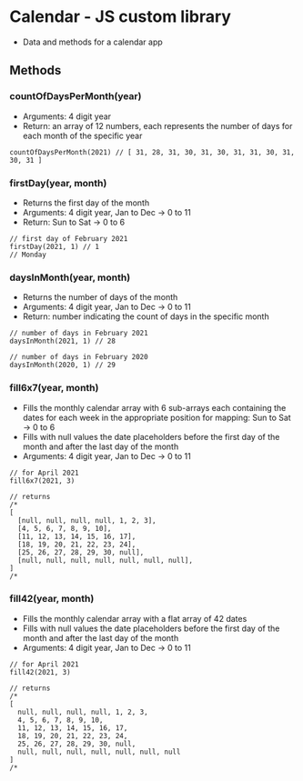 # Calendar - JS custom library

- Data and methods for a calendar app

## Methods

### countOfDaysPerMonth(year)

- Arguments: 4 digit year
- Return: an array of 12 numbers, each represents the
  number of days for each month of the specific year

```
countOfDaysPerMonth(2021) // [ 31, 28, 31, 30, 31, 30, 31, 31, 30, 31, 30, 31 ]
```

### firstDay(year, month)

- Returns the first day of the month
- Arguments: 4 digit year, Jan to Dec -> 0 to 11
- Return: Sun to Sat -> 0 to 6

```
// first day of February 2021
firstDay(2021, 1) // 1
// Monday
```

### daysInMonth(year, month)

- Returns the number of days of the month
- Arguments: 4 digit year, Jan to Dec -> 0 to 11
- Return: number indicating the count of days in the specific month

```
// number of days in February 2021
daysInMonth(2021, 1) // 28

// number of days in February 2020
daysInMonth(2020, 1) // 29
```

### fill6x7(year, month)

- Fills the monthly calendar array with 6 sub-arrays
  each containing the dates for each week
  in the appropriate position for mapping: Sun to Sat -> 0 to 6
- Fills with null values the date placeholders before the first day of the month and after the last day of the month
- Arguments: 4 digit year, Jan to Dec -> 0 to 11

```
// for April 2021
fill6x7(2021, 3)

// returns
/*
[
  [null, null, null, null, 1, 2, 3],
  [4, 5, 6, 7, 8, 9, 10],
  [11, 12, 13, 14, 15, 16, 17],
  [18, 19, 20, 21, 22, 23, 24],
  [25, 26, 27, 28, 29, 30, null],
  [null, null, null, null, null, null, null],
]
/*
```

### fill42(year, month)

- Fills the monthly calendar array with a flat array of 42 dates
- Fills with null values the date placeholders before the first day of the month and after the last day of the month
- Arguments: 4 digit year, Jan to Dec -> 0 to 11

```
// for April 2021
fill42(2021, 3)

// returns
/*
[
  null, null, null, null, 1, 2, 3,
  4, 5, 6, 7, 8, 9, 10,
  11, 12, 13, 14, 15, 16, 17,
  18, 19, 20, 21, 22, 23, 24,
  25, 26, 27, 28, 29, 30, null,
  null, null, null, null, null, null, null
]
/*
```
